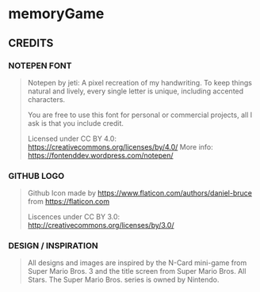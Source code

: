 # memoryGame


## CREDITS

### NOTEPEN FONT
>Notepen by jeti: A pixel recreation of my handwriting. To keep things natural and lively, every single letter is unique, including
>accented characters.
>
>You are free to use this font for personal or commercial projects, all I ask is that you include credit.
>
>Licensed under CC BY 4.0: https://creativecommons.org/licenses/by/4.0/
>More info: https://fontenddev.wordpress.com/notepen/

### GITHUB LOGO
>Github Icon made by https://www.flaticon.com/authors/daniel-bruce from https://flaticon.com
>
>Liscences under CC BY 3.0: http://creativecommons.org/licenses/by/3.0/

### DESIGN / INSPIRATION
> All designs and images are inspired by the N-Card mini-game from Super Mario Bros. 3 and the title screen from Super Mario Bros. All
> Stars. The Super Mario Bros. series is owned by Nintendo.
